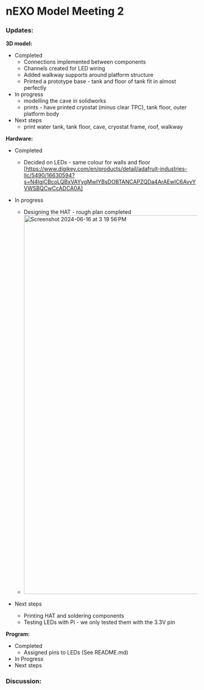 # nEXO Model Meeting 2

### Updates:
**3D model:**
- Completed
  - Connections implemented between components
  - Channels created for LED wiring
  - Added walkway supports around platform structure
  - Printed a prototype base - tank and floor of tank fit in almost perfectly
- In progress
  - modelling the cave in solidworks
  - prints - have printed cryostat (minus clear TPC), tank floor, outer platform body
- Next steps
  - print water tank, tank floor, cave, cryostat frame, roof, walkway

**Hardware:**
- Completed
  - Decided on LEDs - same colour for walls and floor [https://www.digikey.com/en/products/detail/adafruit-industries-llc/5490/16630594?s=N4IgjCBcoLQBxVAYygMwIYBsDOBTANCAPZQDa4ArAEwIC6AvvYVWSBQCwCcADCA0A]
- In progress
  - Designing the HAT - rough plan completed
  - <img width="992" alt="Screenshot 2024-06-16 at 3 19 56 PM" src="https://github.com/Brunner-neutrino-lab/nEXO-3D-Model-Display-Program/assets/146116523/91bf4ef4-2aa0-4668-b12e-bacecc0818fc">

- Next steps
  - Printing HAT and soldering components
  - Testing LEDs with Pi - we only tested them with the 3.3V pin
 
**Program:**
- Completed
  - Assigned pins to LEDs (See README.md)
- In Progress
- Next steps

### Discussion:
